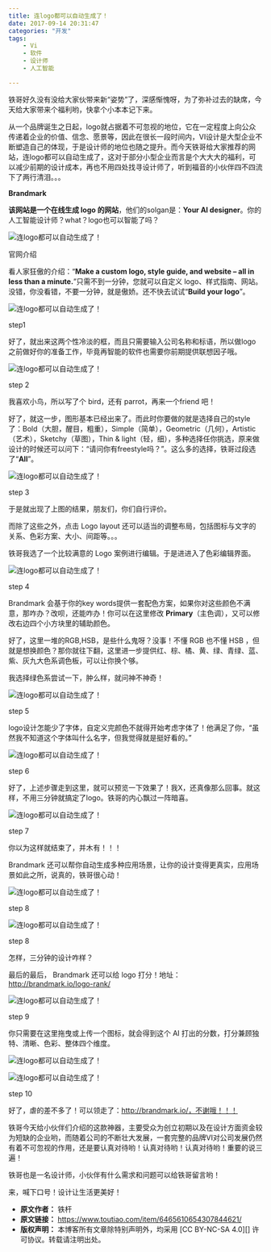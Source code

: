 ```yaml
---
title: 连logo都可以自动生成了！
date: 2017-09-14 20:31:47
categories: "开发"
tags:
	- Vi
	- 软件
	- 设计师
	- 人工智能

---
```


铁哥好久没有没给大家伙带来新“姿势”了，深感惭愧呀，为了弥补过去的缺席，今天给大家带来个福利哟，快拿个小本本记下来。

从一个品牌诞生之日起，logo就占据着不可忽视的地位，它在一定程度上向公众传递着企业的价值、信念、愿景等，因此在很长一段时间内，VI设计是大型企业不断塑造自己的体现，于是设计师的地位也随之提升。而今天铁哥给大家推荐的网站，连logo都可以自动生成了，这对于部分小型企业而言是个大大大的福利，可以减少前期的设计成本，再也不用四处找寻设计师了，听到福音的小伙伴四不四流下了两行清泪。。。

**Brandmark** 

**该网站是一个在线生成 logo 的网站**，他们的solgan是：**Your AI designer**。你的人工智能设计师？what？logo也可以智能了吗？

![连logo都可以自动生成了！][logo]

官网介绍

看人家狂傲的介绍：“**Make a custom logo, style guide, and website – all in less than a minute.**”只需不到一分钟，您就可以自定义 logo、样式指南、网站。没错，你没看错，不要一分钟，就是傲娇。还不快去试试“**Build your logo**”。

![连logo都可以自动生成了！][logo 1]

step1

好了，就出来这两个性冷淡的框，而且只需要输入公司名称和标语，所以做logo之前做好你的准备工作，毕竟再智能的软件也需要你前期提供联想因子哦。

![连logo都可以自动生成了！][logo 2]

step 2

我喜欢小鸟，所以写了个 bird，还有 parrot，再来一个friend 吧！

好了，就这一步，图形基本已经出来了。而此时你要做的就是选择自己的style了：Bold（大胆，醒目，粗重），Simple（简单），Geometric（几何），Artistic（艺术），Sketchy（草图），Thin & light（轻，细），多种选择任你挑选，原来做设计的时候还可以问下：“请问你有freestyle吗？”。这么多的选择，铁哥过段选了“**All**”。

![连logo都可以自动生成了！][logo 3]

step 3

于是就出现了上图的结果，朋友们，你们自行评价。

而除了这些之外，点击 Logo layout 还可以适当的调整布局，包括图标与文字的关系、色彩方案、大小、间距等。。。

铁哥我选了一个比较满意的 Logo 案例进行编辑。于是进进入了色彩编辑界面。

![连logo都可以自动生成了！][logo 4]

step 4

Brandmark 会基于你的key words提供一套配色方案，如果你对这些颜色不满意，那咋办？改呗，还能咋办！你可以在这里修改 **Primary**（主色调），又可以修改右边四个小方块里的辅助颜色。

好了，这里一堆的RGB,HSB，是些什么鬼呀？没事！不懂 RGB 也不懂 HSB ，但就是想换颜色？那你就往下翻，这里进一步提供红、棕、橘、黄、绿、青绿、蓝、紫、灰九大色系调色板，可以让你换个够。

我选择绿色系尝试一下，肿么样，就问神不神奇！

![连logo都可以自动生成了！][logo 5]

step 5

logo设计怎能少了字体，自定义完颜色不就得开始考虑字体了！他满足了你，“虽然我不知道这个字体叫什么名字，但我觉得就是挺好看的。”

![连logo都可以自动生成了！][logo 6]

step 6

好了，上述步骤走到这里，就可以预览一下效果了！我X，还真像那么回事。就这样，不用三分钟就搞定了logo。铁哥的内心飘过一阵暗喜。

![连logo都可以自动生成了！][logo 7]

step 7

你以为这样就结束了，并木有！！！

Brandmark 还可以帮你自动生成多种应用场景，让你的设计变得更真实，应用场景如此之所，说真的，铁哥很心动！

![连logo都可以自动生成了！][logo 8]

step 8

![连logo都可以自动生成了！][logo 9]

step 8

怎样，三分钟的设计咋样？  


最后的最后， Brandmark 还可以给 logo 打分！地址：http://brandmark.io/logo-rank/  


![连logo都可以自动生成了！][logo 10]

step 9

你只需要在这里拖曳或上传一个图标，就会得到这个 AI 打出的分数，打分兼顾独特、清晰、色彩、整体四个维度。

![连logo都可以自动生成了！][logo 11]

![连logo都可以自动生成了！][logo 12]

step 10

好了，虐的差不多了！可以领走了：http://brandmark.io/，不谢哦！！！

铁哥今天给小伙伴们介绍的这款神器，主要受众为创立初期以及在设计方面资金较为短缺的企业哟，而随着公司的不断壮大发展，一套完整的品牌VI对公司发展仍然有着不可忽视的作用，还是要认真对待哟！认真对待哟！认真对待哟！重要的说三遍！

铁哥也是一名设计师，小伙伴有什么需求和问题可以给铁哥留言哟！

来，喊下口号！设计让生活更美好！


[logo]: static/resources/crawler/2IE6-7FMF-IIMI.jpg
[logo 1]: static/resources/crawler/YU7Z-BV3A-MFVF.jpg
[logo 2]: static/resources/crawler/YMFE-IVNA-VZQN.jpg
[logo 3]: static/resources/crawler/AM7F-BJB3-Y2Q3.jpg
[logo 4]: static/resources/crawler/AJVB-MUJZ-NRIY.jpg
[logo 5]: static/resources/crawler/MMQU-FE36-ZQQZ.jpg
[logo 6]: static/resources/crawler/ZMJA-EIJ6-VIZM.jpg
[logo 7]: static/resources/crawler/2AM7-RYEN-YQAN.jpg
[logo 8]: static/resources/crawler/QAAZ-FU67-3QIN.jpg
[logo 9]: static/resources/crawler/732I-EIZU-NUJI.jpg
[logo 10]: static/resources/crawler/ZFQQ-EQJZ-MEBQ.jpg
[logo 11]: static/resources/crawler/2I36-BRBJ-RBVV.jpg
[logo 12]: static/resources/crawler/MMR3-MRNR-MYBQ.jpg
 *  **原文作者：** 铁杆
 *  **原文链接：** https://www.toutiao.com/item/6465610654307844621/
 *  **版权声明：** 本博客所有文章除特别声明外，均采用 [CC BY-NC-SA 4.0][] 许可协议。转载请注明出处。
